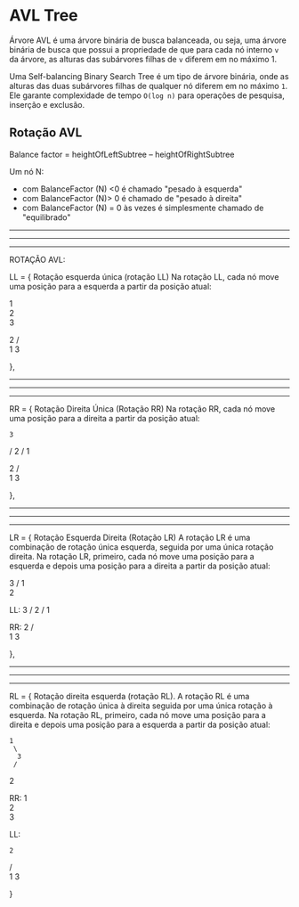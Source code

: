 # AVL Tree

Árvore AVL é uma árvore binária de busca balanceada, ou seja, uma árvore binária de busca que possui a propriedade de que para cada nó interno `v` da árvore, as alturas das subárvores filhas de `v` diferem em no máximo 1.

Uma Self-balancing Binary Search Tree é um tipo de árvore binária, onde as alturas das duas subárvores filhas de qualquer nó diferem em no máximo `1`. Ele garante complexidade de tempo `O(log n)` para operações de pesquisa, inserção e exclusão.

## Rotação AVL

Balance factor = heightOfLeftSubtree – heightOfRightSubtree 

Um nó N: 
  - com BalanceFactor (N) <0 é chamado "pesado à esquerda" 
  - com BalanceFactor (N)> 0 é chamado de "pesado à direita" 
  - com BalanceFactor (N) = 0 às vezes é simplesmente chamado de "equilibrado"

________________________________________________________________________
________________________________________________________________________
________________________________________________________________________


ROTAÇÃO AVL:

LL =
{
Rotação esquerda única (rotação LL) 
Na rotação LL, cada nó move uma posição para a esquerda a partir da posição atual:

1
 \
  2
   \
    3 

   2
 /  \
1    3

},


________________________________________________________________________
________________________________________________________________________
________________________________________________________________________


RR =
{
Rotação Direita Única (Rotação RR) 
Na rotação RR, cada nó move uma posição para a direita a partir da posição atual:

    3
   /
  2
 /
1

   2
 /  \
1    3

},


________________________________________________________________________
________________________________________________________________________
________________________________________________________________________


LR = 
{
Rotação Esquerda Direita (Rotação LR) A rotação LR é uma combinação de rotação única esquerda,
seguida por uma única rotação direita.  Na rotação LR, primeiro, cada nó move uma posição para
a esquerda e depois uma posição para a direita a partir da posição atual:

 3
/
1
\
 2

LL:
    3
   /
  2
 /
1

RR:
   2
  / \
 1   3

},


________________________________________________________________________
________________________________________________________________________
________________________________________________________________________


RL = 
{
Rotação direita esquerda (rotação RL). A rotação RL é uma combinação de rotação única à direita seguida por uma única rotação à esquerda.  Na rotação RL, primeiro, cada nó move uma posição para a direita e depois uma posição para a esquerda a partir da posição atual:

    1
     \
      3
     /
   2

RR:
 1
  \
   2
    \
     3

LL:

    2
  /   \
 1      3

}